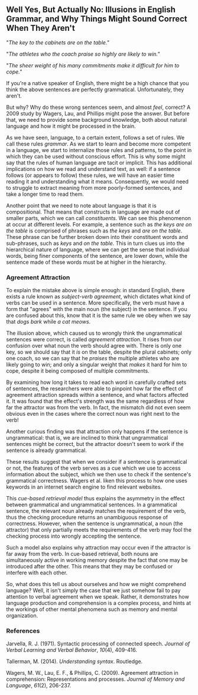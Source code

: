 ## Well Yes, But Actually No: Illusions in English Grammar, and Why Things Might Sound Correct When They Aren't

&quot;_The key to the cabinets are on the table.&quot;_

&quot;_The athletes who the coach praise so highly are likely to win.&quot;_

&quot;_The sheer weight of his many commitments make it difficult for him to cope.&quot;_

If you&#39;re a native speaker of English, there might be a high chance that you think the above sentences are perfectly grammatical. Unfortunately, they aren&#39;t.

But why? Why do these wrong sentences seem, and almost _feel_, correct? A 2009 study by Wagers, Lau, and Phillips might pose the answer. But before that, we need to provide some background knowledge, both about natural language and how it might be processed in the brain.

As we have seen, language, to a certain extent, follows a set of rules. We call these rules _grammar_. As we start to learn and become more competent in a language, we start to internalize those rules and patterns, to the point in which they can be used without conscious effort. This is why some might say that the rules of human language are tacit or implicit. This has additional implications on how we read and understand text, as well: if a sentence follows (or appears to follow) these rules, we will have an easier time reading it and understanding what it means. Consequently, we would need to struggle to extract meaning from more poorly-formed sentences, and take a longer time to read them.

Another point that we need to note about language is that it is compositional. That means that constructs in language are made out of smaller parts, which we can call _constituents_. We can see this phenomenon at occur at different levels. For example, a sentence such as _the keys are on the table_ is comprised of phrases such as _the keys_ and _are on the table_. These phrase can be further broken down into their constituent words and sub-phrases, such as _keys_ and _on the table_. This in turn clues us into the hierarchical nature of language, where we can get the sense that individual words, being finer components of the sentence, are lower down, while the sentence made of these words must be at higher in the hierarchy.

### Agreement Attraction

To explain the mistake above is simple enough: in standard English, there exists a rule known as _subject-verb agreement_, which dictates what kind of verbs can be used in a sentence. More specifically, the verb must have a form that &quot;agrees&quot; with the main noun (the subject) in the sentence. If you are confused about this, know that it is the same rule we obey when we say that _dogs bark_ while _a cat meows_.

The illusion above, which caused us to wrongly think the ungrammatical sentences were correct, is called _agreement attraction_. It rises from our confusion over what noun the verb should agree with. There is only one key, so we should say that it _is_ on the table, despite the plural cabinets; only one coach, so we can say that he _praises_ the multiple athletes who are likely going to win; and only a singular weight that _makes_ it hard for him to cope, despite it being composed of multiple commitments.

By examining how long it takes to read each word in carefully crafted sets of sentences, the researchers were able to pinpoint how far the effect of agreement attraction spreads within a sentence, and what factors affected it. It was found that the effect&#39;s strength was the same regardless of how far the attractor was from the verb. In fact, the mismatch did not even seem obvious even in the cases where the correct noun was right next to the verb!

Another curious finding was that attraction only happens if the sentence is ungrammatical: that is, we are inclined to think that ungrammatical sentences might be correct, but the attractor doesn&#39;t seem to work if the sentence is already grammatical.

These results suggest that when we consider if a sentence is grammatical or not, the features of the verb serves as a cue which we use to access information about the subject, which we then use to check if the sentence&#39;s grammatical correctness. Wagers et al. liken this process to how one uses keywords in an internet search engine to find relevant websites.

This _cue-based retrieval model_ thus explains the asymmetry in the effect between grammatical and ungrammatical sentences. In a grammatical sentence, the relevant noun already matches the requirement of the verb, thus the checking procedure returns an unambiguous response of correctness. However, when the sentence is ungrammatical, a noun (the attractor) that only partially meets the requirements of the verb may fool the checking process into wrongly accepting the sentence.

Such a model also explains why attraction may occur even if the attractor is far away from the verb. In cue-based retrieval, both nouns are simultaneously active in working memory despite the fact that one may be introduced after the other. This means that they may be confused or interfere with each other.

So, what does this tell us about ourselves and how we might comprehend language? Well, it isn&#39;t simply the case that we just somehow fail to pay attention to verbal agreement when we speak. Rather, it demonstrates how language production and comprehension is a complex process, and hints at the workings of other mental phenomena such as memory and mental organization.



### References

Jarvella, R. J. (1971). Syntactic processing of connected speech. _Journal of Verbal Learning and Verbal Behavior_, _10_(4), 409-416.

Tallerman, M. (2014). _Understanding syntax_. Routledge.

Wagers, M. W., Lau, E. F., &amp; Phillips, C. (2009). Agreement attraction in comprehension: Representations and processes. _Journal of Memory and Language_, _61_(2), 206-237.
